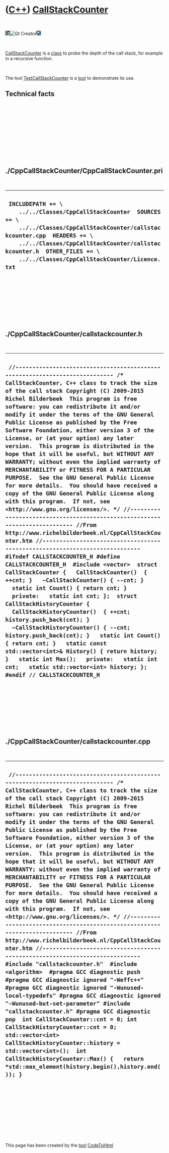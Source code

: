 
 

 

 

 

 

([C++](Cpp.md)) [CallStackCounter](CppCallStackCounter.md)
============================================================

 

![STL](PicStl.png)![Qt
Creator](PicQtCreator.png)![Lubuntu](PicLubuntu.png)

 

[CallStackCounter](CppCallStackCounter.md) is a [class](CppClass.md)
to probe the depth of the call stack, for example in a recursive
function.

 

The tool [TestCallStackCounter](ToolTestCallStackCounter.md) is a
[tool](Tools.md) to demonstrate its use.

Technical facts
---------------

 

 

 

 

 

 

./CppCallStackCounter/CppCallStackCounter.pri
---------------------------------------------

 

  -------------------------------------------------------------------------------------------------------------------------------------------------------------------------------------------------------------------------------------------------------------------------------
  ` INCLUDEPATH += \     ../../Classes/CppCallStackCounter  SOURCES += \     ../../Classes/CppCallStackCounter/callstackcounter.cpp  HEADERS += \     ../../Classes/CppCallStackCounter/callstackcounter.h  OTHER_FILES += \     ../../Classes/CppCallStackCounter/Licence.txt`
  -------------------------------------------------------------------------------------------------------------------------------------------------------------------------------------------------------------------------------------------------------------------------------

 

 

 

 

 

./CppCallStackCounter/callstackcounter.h
----------------------------------------

 

  -------------------------------------------------------------------------------------------------------------------------------------------------------------------------------------------------------------------------------------------------------------------------------------------------------------------------------------------------------------------------------------------------------------------------------------------------------------------------------------------------------------------------------------------------------------------------------------------------------------------------------------------------------------------------------------------------------------------------------------------------------------------------------------------------------------------------------------------------------------------------------------------------------------------------------------------------------------------------------------------------------------------------------------------------------------------------------------------------------------------------------------------------------------------------------------------------------------------------------------------------------------------------------------------------------------------------------------------------------------------------------------------------------------------------------------------------------------------------------------------------------------------------------------------------------------------------------------------------------------------------------------------------------------------------------------------------------
  ` //--------------------------------------------------------------------------- /* CallStackCounter, C++ class to track the size of the call stack Copyright (C) 2009-2015 Richel Bilderbeek  This program is free software: you can redistribute it and/or modify it under the terms of the GNU General Public License as published by the Free Software Foundation, either version 3 of the License, or (at your option) any later version.  This program is distributed in the hope that it will be useful, but WITHOUT ANY WARRANTY; without even the implied warranty of MERCHANTABILITY or FITNESS FOR A PARTICULAR PURPOSE.  See the GNU General Public License for more details.  You should have received a copy of the GNU General Public License along with this program.  If not, see <http://www.gnu.org/licenses/>. */ //--------------------------------------------------------------------------- //From http://www.richelbilderbeek.nl/CppCallStackCounter.htm //--------------------------------------------------------------------------- #ifndef CALLSTACKCOUNTER_H #define CALLSTACKCOUNTER_H  #include <vector>  struct CallStackCounter {   CallStackCounter()  { ++cnt; }   ~CallStackCounter() { --cnt; }   static int Count() { return cnt; }   private:   static int cnt; };  struct CallStackHistoryCounter {   CallStackHistoryCounter()  { ++cnt; history.push_back(cnt); }   ~CallStackHistoryCounter() { --cnt; history.push_back(cnt); }   static int Count() { return cnt; }   static const std::vector<int>& History() { return history; }   static int Max();   private:   static int cnt;   static std::vector<int> history; };  #endif // CALLSTACKCOUNTER_H`
  -------------------------------------------------------------------------------------------------------------------------------------------------------------------------------------------------------------------------------------------------------------------------------------------------------------------------------------------------------------------------------------------------------------------------------------------------------------------------------------------------------------------------------------------------------------------------------------------------------------------------------------------------------------------------------------------------------------------------------------------------------------------------------------------------------------------------------------------------------------------------------------------------------------------------------------------------------------------------------------------------------------------------------------------------------------------------------------------------------------------------------------------------------------------------------------------------------------------------------------------------------------------------------------------------------------------------------------------------------------------------------------------------------------------------------------------------------------------------------------------------------------------------------------------------------------------------------------------------------------------------------------------------------------------------------------------------------

 

 

 

 

 

./CppCallStackCounter/callstackcounter.cpp
------------------------------------------

 

  ---------------------------------------------------------------------------------------------------------------------------------------------------------------------------------------------------------------------------------------------------------------------------------------------------------------------------------------------------------------------------------------------------------------------------------------------------------------------------------------------------------------------------------------------------------------------------------------------------------------------------------------------------------------------------------------------------------------------------------------------------------------------------------------------------------------------------------------------------------------------------------------------------------------------------------------------------------------------------------------------------------------------------------------------------------------------------------------------------------------------------------------------------------------------------------------------------------------------------------------------------------------------------------------------------------------------------------------------------------------------------------------------------------------------------------------------------------------------------------------------------------------------------------------------------------------------------------------------------------------------------
  ` //--------------------------------------------------------------------------- /* CallStackCounter, C++ class to track the size of the call stack Copyright (C) 2009-2015 Richel Bilderbeek  This program is free software: you can redistribute it and/or modify it under the terms of the GNU General Public License as published by the Free Software Foundation, either version 3 of the License, or (at your option) any later version.  This program is distributed in the hope that it will be useful, but WITHOUT ANY WARRANTY; without even the implied warranty of MERCHANTABILITY or FITNESS FOR A PARTICULAR PURPOSE.  See the GNU General Public License for more details.  You should have received a copy of the GNU General Public License along with this program.  If not, see <http://www.gnu.org/licenses/>. */ //--------------------------------------------------------------------------- //From http://www.richelbilderbeek.nl/CppCallStackCounter.htm //--------------------------------------------------------------------------- #include "callstackcounter.h"  #include <algorithm>  #pragma GCC diagnostic push #pragma GCC diagnostic ignored "-Weffc++" #pragma GCC diagnostic ignored "-Wunused-local-typedefs" #pragma GCC diagnostic ignored "-Wunused-but-set-parameter" #include "callstackcounter.h" #pragma GCC diagnostic pop  int CallStackCounter::cnt = 0; int CallStackHistoryCounter::cnt = 0; std::vector<int> CallStackHistoryCounter::history = std::vector<int>();  int CallStackHistoryCounter::Max() {   return *std::max_element(history.begin(),history.end()); }`
  ---------------------------------------------------------------------------------------------------------------------------------------------------------------------------------------------------------------------------------------------------------------------------------------------------------------------------------------------------------------------------------------------------------------------------------------------------------------------------------------------------------------------------------------------------------------------------------------------------------------------------------------------------------------------------------------------------------------------------------------------------------------------------------------------------------------------------------------------------------------------------------------------------------------------------------------------------------------------------------------------------------------------------------------------------------------------------------------------------------------------------------------------------------------------------------------------------------------------------------------------------------------------------------------------------------------------------------------------------------------------------------------------------------------------------------------------------------------------------------------------------------------------------------------------------------------------------------------------------------------------------

 

 

 

 

 

 

This page has been created by the [tool](Tools.md)
[CodeToHtml](ToolCodeToHtml.md)
